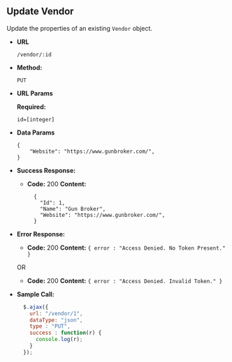 **Update Vendor**
----
Update the properties of an existing `Vendor` object.

* **URL**

  `/vendor/:id`

* **Method:**

  `PUT`

*  **URL Params**

   **Required:**

   `id=[integer]`

* **Data Params**

  ```
  {
      "Website": "https://www.gunbroker.com/",
  }
  ```

* **Success Response:**

  * **Code:** 200
    **Content:**
    ```
	  {
	    "Id": 1,
	    "Name": "Gun Broker",
	    "Website": "https://www.gunbroker.com/",
	  }
    ```

* **Error Response:**

  * **Code:** 200
    **Content:** `{ error : "Access Denied. No Token Present." }`

  OR

    * **Code:** 200
      **Content:** `{ error : "Access Denied. Invalid Token." }`

* **Sample Call:**

  ```javascript
    $.ajax({
      url: "/vendor/1",
      dataType: "json",
      type : "PUT",
      success : function(r) {
        console.log(r);
      }
    });
  ```
